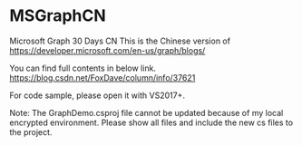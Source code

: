 # MSGraphCN
Microsoft Graph 30 Days CN
This is the Chinese version of https://developer.microsoft.com/en-us/graph/blogs/

You can find full contents in below link.
https://blog.csdn.net/FoxDave/column/info/37621

For code sample, please open it with VS2017+.

Note: The GraphDemo.csproj file cannot be updated because of my local encrypted environment. Please show all files and include the new cs files to the project.
